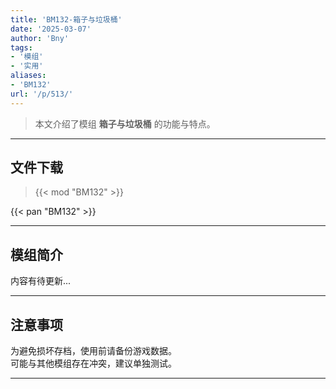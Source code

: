 ```yaml
---
title: 'BM132-箱子与垃圾桶'
date: '2025-03-07'
author: 'Bny'
tags:
- '模组'
- '实用'
aliases:
- 'BM132'
url: '/p/513/'
---
```


> 本文介绍了模组 **箱子与垃圾桶** 的功能与特点。

---

## 文件下载  

> {{< mod "BM132" >}}  

{{< pan "BM132" >}}  

---

## 模组简介

>  
内容有待更新...  

---

## 注意事项

>  
为避免损坏存档，使用前请备份游戏数据。  
可能与其他模组存在冲突，建议单独测试。  

---

